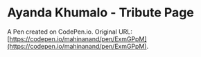 # Ayanda Khumalo - Tribute Page

A Pen created on CodePen.io. Original URL: [https://codepen.io/mahinanand/pen/ExmGPpM](https://codepen.io/mahinanand/pen/ExmGPpM).


